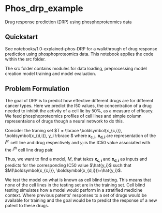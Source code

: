 # Phos_drp_example
Drug response prediction (DRP) using phosphoproteomics data

## Quickstart 
See notebooks/1.0-explained-phos-DRP for a walkthrough of drug response prediction using phosphoproteomics data. This notebook applies the code within the src folder.

The src folder contains modules for data loading, preprocessing model creation model training and model evaluation. 


## Problem Formulation 

The goal of DRP is to predict how effective different drugs are for different cancer types. 
Here we predict the I50 values, the concentration of a drug needed to inhibit the activity of a cell lie by 50%, as a measure of efficacy. 
We feed phosphoproteomics profiles of cell lines and simple column representaions of drugs though a neural network to do this. 

Consider the traning set $T = \lbrace \boldsymbol{x_{c,i}}, \boldsymbol{x_{d,i}}, y_i \rbrace $ where 
$\boldsymbol{x_{c,i}}$, $\boldsymbol{x_{d,i}}$  are representation of the $i^{th}$ cell line and drug respectively and
 $y_i$ is the IC50 value associated with the $i^{th}$ cell line drug pair.

 Thus, we want to find a model, $M$, that takes $\boldsymbol{x_{c,i}}$ and $\boldsymbol{x_{d,i}}$ as inputs and predicts for the corresponding IC50 value $\hat{y_i}$ such that $M(\boldsymbol{x_{c,i}}, \boldsymbol{x_{d,i}})=\hat{y_i}$.

We test the model on what is known as cell blind testing. This means that none of the cell lines in the testing set are in the training set. Cell blind testing simulates how a model would perform in a stratified medicine context. Where previous patents' responses to a set of drugs would be available for training and the goal would be to predict the response of a new patent to these drugs. 